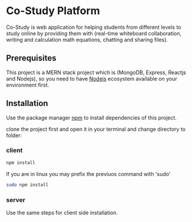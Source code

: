 # Co-Study Platform

Co-Study is web application for helping students from different levels to study online by providing them with (real-time whiteboard collaboration, writing and calculation math equations, chatting and sharing files).

## Prerequisites

This project is a MERN stack project which is (MongoDB, Express, Reactjs and Nodejs),
so you need to have [Nodejs](https://www.freecodecamp.org/news/what-exactly-is-node-js-ae36e97449f5/#:~:text=lightweight%20and%20efficient.-,Node.,can%20find%20out%20why%20Node.)
ecosystem available on your environment first.

## Installation

Use the package manager [npm](https://www.npmjs.com/) to install dependencies of this project.

clone the project first and open it in your terminal and change directory to folder:

### client

```bash
npm install
```

If you are in linux you may prefix the previuos command with 'sudo'

```bash
sudo npm install
```

### server

Use the same steps for client side installation.
